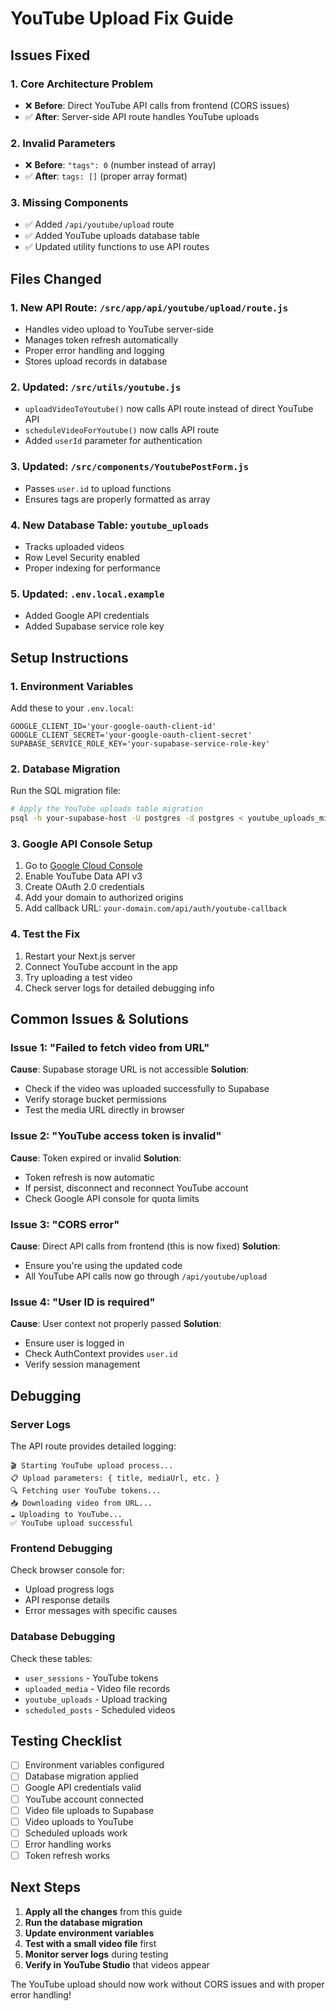 # YouTube Upload Fix Guide

## Issues Fixed

### 1. **Core Architecture Problem**
- ❌ **Before**: Direct YouTube API calls from frontend (CORS issues)
- ✅ **After**: Server-side API route handles YouTube uploads

### 2. **Invalid Parameters**
- ❌ **Before**: `"tags": 0` (number instead of array)
- ✅ **After**: `tags: []` (proper array format)

### 3. **Missing Components**
- ✅ Added `/api/youtube/upload` route
- ✅ Added YouTube uploads database table
- ✅ Updated utility functions to use API routes

## Files Changed

### 1. **New API Route**: `/src/app/api/youtube/upload/route.js`
- Handles video upload to YouTube server-side
- Manages token refresh automatically
- Proper error handling and logging
- Stores upload records in database

### 2. **Updated**: `/src/utils/youtube.js`
- `uploadVideoToYoutube()` now calls API route instead of direct YouTube API
- `scheduleVideoForYoutube()` now calls API route
- Added `userId` parameter for authentication

### 3. **Updated**: `/src/components/YoutubePostForm.js`
- Passes `user.id` to upload functions
- Ensures tags are properly formatted as array

### 4. **New Database Table**: `youtube_uploads`
- Tracks uploaded videos
- Row Level Security enabled
- Proper indexing for performance

### 5. **Updated**: `.env.local.example`
- Added Google API credentials
- Added Supabase service role key

## Setup Instructions

### 1. **Environment Variables**
Add these to your `.env.local`:
```env
GOOGLE_CLIENT_ID='your-google-oauth-client-id'
GOOGLE_CLIENT_SECRET='your-google-oauth-client-secret'
SUPABASE_SERVICE_ROLE_KEY='your-supabase-service-role-key'
```

### 2. **Database Migration**
Run the SQL migration file:
```bash
# Apply the YouTube uploads table migration
psql -h your-supabase-host -U postgres -d postgres < youtube_uploads_migration.sql
```

### 3. **Google API Console Setup**
1. Go to [Google Cloud Console](https://console.cloud.google.com/)
2. Enable YouTube Data API v3
3. Create OAuth 2.0 credentials
4. Add your domain to authorized origins
5. Add callback URL: `your-domain.com/api/auth/youtube-callback`

### 4. **Test the Fix**
1. Restart your Next.js server
2. Connect YouTube account in the app
3. Try uploading a test video
4. Check server logs for detailed debugging info

## Common Issues & Solutions

### Issue 1: "Failed to fetch video from URL"
**Cause**: Supabase storage URL is not accessible
**Solution**: 
- Check if the video was uploaded successfully to Supabase
- Verify storage bucket permissions
- Test the media URL directly in browser

### Issue 2: "YouTube access token is invalid"
**Cause**: Token expired or invalid
**Solution**: 
- Token refresh is now automatic
- If persist, disconnect and reconnect YouTube account
- Check Google API console for quota limits

### Issue 3: "CORS error"
**Cause**: Direct API calls from frontend (this is now fixed)
**Solution**: 
- Ensure you're using the updated code
- All YouTube API calls now go through `/api/youtube/upload`

### Issue 4: "User ID is required"
**Cause**: User context not properly passed
**Solution**: 
- Ensure user is logged in
- Check AuthContext provides `user.id`
- Verify session management

## Debugging

### Server Logs
The API route provides detailed logging:
```
🎬 Starting YouTube upload process...
📋 Upload parameters: { title, mediaUrl, etc. }
🔍 Fetching user YouTube tokens...
📥 Downloading video from URL...
☁️ Uploading to YouTube...
✅ YouTube upload successful
```

### Frontend Debugging
Check browser console for:
- Upload progress logs
- API response details
- Error messages with specific causes

### Database Debugging
Check these tables:
- `user_sessions` - YouTube tokens
- `uploaded_media` - Video file records
- `youtube_uploads` - Upload tracking
- `scheduled_posts` - Scheduled videos

## Testing Checklist

- [ ] Environment variables configured
- [ ] Database migration applied
- [ ] Google API credentials valid
- [ ] YouTube account connected
- [ ] Video file uploads to Supabase
- [ ] Video uploads to YouTube
- [ ] Scheduled uploads work
- [ ] Error handling works
- [ ] Token refresh works

## Next Steps

1. **Apply all the changes** from this guide
2. **Run the database migration**
3. **Update environment variables**
4. **Test with a small video file** first
5. **Monitor server logs** during testing
6. **Verify in YouTube Studio** that videos appear

The YouTube upload should now work without CORS issues and with proper error handling!